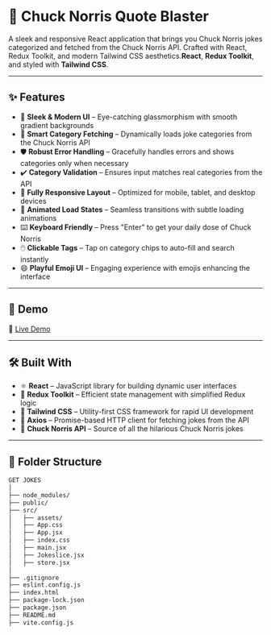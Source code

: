 # 🤠 Chuck Norris Quote Blaster

A sleek and responsive React application that brings you Chuck Norris jokes categorized and fetched from the Chuck Norris API. Crafted with React, Redux Toolkit, and modern Tailwind CSS aesthetics.**React**, **Redux Toolkit**, and styled with **Tailwind CSS**.

---

## ✨ Features

- 🎨 **Sleek & Modern UI** – Eye-catching glassmorphism with smooth gradient backgrounds  
- 🧠 **Smart Category Fetching** – Dynamically loads joke categories from the Chuck Norris API  
- 🛡️ **Robust Error Handling** – Gracefully handles errors and shows categories only when necessary  
- ✔️ **Category Validation** – Ensures input matches real categories from the API  
- 📱 **Fully Responsive Layout** – Optimized for mobile, tablet, and desktop devices  
- 🔄 **Animated Load States** – Seamless transitions with subtle loading animations  
- ⌨️ **Keyboard Friendly** – Press "Enter" to get your daily dose of Chuck Norris  
- 🖱️ **Clickable Tags** – Tap on category chips to auto-fill and search instantly  
- 😄 **Playful Emoji UI** – Engaging experience with emojis enhancing the interface  
  

---

## 🚀 Demo

🔗 [Live Demo](https://joke-generator-tawny.vercel.app/)

---

## 🛠️ Built With

- ⚛️ **React** – JavaScript library for building dynamic user interfaces  
- 🧰 **Redux Toolkit** – Efficient state management with simplified Redux logic  
- 🎨 **Tailwind CSS** – Utility-first CSS framework for rapid UI development  
- 📡 **Axios** – Promise-based HTTP client for fetching jokes from the API  
- 🔗 **Chuck Norris API** – Source of all the hilarious Chuck Norris jokes  

---

## 📂 Folder Structure
```bash
GET JOKES 
│
├── node_modules/
├── public/
├── src/
│   ├── assets/              
│   ├── App.css             
│   ├── App.jsx              
│   ├── index.css           
│   ├── main.jsx             
│   ├── Jokeslice.jsx        
│   ├── store.jsx            
│
├── .gitignore
├── eslint.config.js
├── index.html               
├── package-lock.json
├── package.json
├── README.md
├── vite.config.js           


